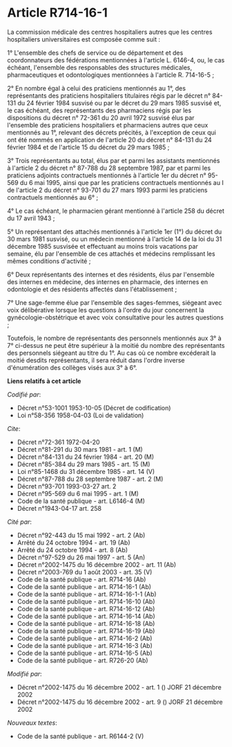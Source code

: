 # Article R714-16-1

La commission médicale des centres hospitaliers autres que les centres hospitaliers universitaires est composée comme suit :

1° L'ensemble des chefs de service ou de département et des coordonnateurs des fédérations mentionnées à l'article L. 6146-4,
ou, le cas échéant, l'ensemble des responsables des structures médicales, pharmaceutiques et odontologiques mentionnées à
l'article R. 714-16-5 ;

2° En nombre égal à celui des praticiens mentionnés au 1°, des représentants des praticiens hospitaliers titulaires régis par
le décret n° 84-131 du 24 février 1984 susvisé ou par le décret du 29 mars 1985 susvisé et, le cas échéant, des représentants
des pharmaciens régis par les dispositions du décret n° 72-361 du 20 avril 1972 susvisé élus par l'ensemble des praticiens
hospitaliers et pharmaciens autres que ceux mentionnés au 1°, relevant des décrets précités, à l'exception de ceux qui ont
été nommés en application de l'article 20 du décret n° 84-131 du 24 février 1984 et de l'article 15 du décret du 29 mars
1985 ;

3° Trois représentants au total, élus par et parmi les assistants mentionnés à l'article 2 du décret n° 87-788 du 28
septembre 1987, par et parmi les praticiens adjoints contractuels mentionnés à l'article 1er du décret n° 95-569 du 6 mai
1995, ainsi que par les praticiens contractuels mentionnés au I de l'article 2 du décret n° 93-701 du 27 mars 1993 parmi les
praticiens contractuels mentionnés au 6° ;

4° Le cas échéant, le pharmacien gérant mentionné à l'article 258 du décret du 17 avril 1943 ;

5° Un représentant des attachés mentionnés à l'article 1er (1°) du décret du 30 mars 1981 susvisé, ou un médecin mentionné à
l'article 14 de la loi du 31 décembre 1985 susvisée et effectuant au moins trois vacations par semaine, élu par l'ensemble de
ces attachés et médecins remplissant les mêmes conditions d'activité ;

6° Deux représentants des internes et des résidents, élus par l'ensemble des internes en médecine, des internes en pharmacie,
des internes en odontologie et des résidents affectés dans l'établissement ;

7° Une sage-femme élue par l'ensemble des sages-femmes, siégeant avec voix délibérative lorsque les questions à l'ordre du
jour concernent la gynécologie-obstétrique et avec voix consultative pour les autres questions ;

Toutefois, le nombre de représentants des personnels mentionnés aux 3° à 7° ci-dessus ne peut être supérieur à la moitié du
nombre des représentants des personnels siégeant au titre du 1°. Au cas où ce nombre excéderait la moitié desdits
représentants, il sera réduit dans l'ordre inverse d'énumération des collèges visés aux 3° à 6°.

**Liens relatifs à cet article**

_Codifié par_:

  - Décret n°53-1001 1953-10-05 (Décret de codification)
  - Loi n°58-356 1958-04-03 (Loi de validation)

_Cite_:

  - Décret n°72-361 1972-04-20
  - Décret n°81-291 du 30 mars 1981 - art. 1 (M)
  - Décret n°84-131 du 24 février 1984 - art. 20 (M)
  - Décret n°85-384 du 29 mars 1985 - art. 15 (M)
  - Loi n°85-1468 du 31 décembre 1985 - art. 14 (V)
  - Décret n°87-788 du 28 septembre 1987 - art. 2 (M)
  - Décret n°93-701 1993-03-27 art. 2
  - Décret n°95-569 du 6 mai 1995 - art. 1 (M)
  - Code de la santé publique - art. L6146-4 (M)
  - Décret n°1943-04-17 art. 258

_Cité par_:

  - Décret n°92-443 du 15 mai 1992 - art. 2 (Ab)
  - Arrêté du 24 octobre 1994 - art. 19 (Ab)
  - Arrêté du 24 octobre 1994 - art. 8 (Ab)
  - Décret n°97-529 du 26 mai 1997 - art. 5 (An)
  - Décret n°2002-1475 du 16 décembre 2002 - art. 11 (Ab)
  - Décret n°2003-769 du 1 août 2003 - art. 35 (V)
  - Code de la santé publique - art. R714-16 (Ab)
  - Code de la santé publique - art. R714-16-1 (Ab)
  - Code de la santé publique - art. R714-16-1-1 (Ab)
  - Code de la santé publique - art. R714-16-10 (Ab)
  - Code de la santé publique - art. R714-16-12 (Ab)
  - Code de la santé publique - art. R714-16-14 (Ab)
  - Code de la santé publique - art. R714-16-18 (Ab)
  - Code de la santé publique - art. R714-16-19 (Ab)
  - Code de la santé publique - art. R714-16-2 (Ab)
  - Code de la santé publique - art. R714-16-3 (Ab)
  - Code de la santé publique - art. R714-16-5 (Ab)
  - Code de la santé publique - art. R726-20 (Ab)

_Modifié par_:

  - Décret n°2002-1475 du 16 décembre 2002 - art. 1 () JORF 21 décembre 2002
  - Décret n°2002-1475 du 16 décembre 2002 - art. 9 () JORF 21 décembre 2002

_Nouveaux textes_:

  - Code de la santé publique - art. R6144-2 (V)
